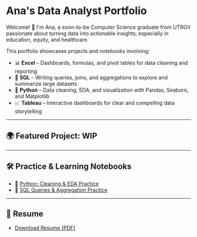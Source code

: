 # Ana's Data Analyst Portfolio

Welcome! 👋 I'm Ana, a soon-to-be Computer Science graduate from UTRGV passionate about turning data into actionable insights, especially in education, equity, and healthcare.

This portfolio showcases projects and notebooks involving:

- 📊 **Excel** – Dashboards, formulas, and pivot tables for data cleaning and reporting  
- 🧠 **SQL** – Writing queries, joins, and aggregations to explore and summarize large datasets  
- 🐍 **Python** – Data cleaning, EDA, and visualization with Pandas, Seaborn, and Matplotlib  
- 📈 **Tableau** – Interactive dashboards for clear and compelling data storytelling  

---

## 🌍 Featured Project: WIP

---

## 🛠️ Practice & Learning Notebooks

- 🐍 [Python: Cleaning & EDA Practice](./data_analytics_learning/cleaning_basics_EDA.ipynb)  
- 🧠 [SQL Queries & Aggregation Practice](./sql-practice)

---

## 📄 Resume

- [Download Resume (PDF)](./resume/Ana_Resume_DataAnalyst.pdf)
